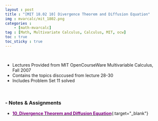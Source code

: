 ```yaml
---
layout : post
title : "[MIT 18.02 10] Divergence Theorem and Diffusion Equation"
img : mvarcalc/mit_1802.png
categories : 
    - [math-mvarcalc]
tag : [Math, Multivariate Calculus, Calculus, MIT, ocw]
toc : true
toc_sticky : true
---
```


<br/>

- Lectures Provided from MIT OpenCourseWare Multivariable Calculus, Fall 2007
- Contains the topics disccused from lecture 28-30
- Includes Problem Set 11 solved 

<br/>

### - Notes & Assignments 

- [<span style="color:purple">**10_Divergence Theorem and Diffusion Equation**</span>](https://drive.google.com/file/d/1Ipx3_DduetRqPkQNGXD6-iGoEtqQ4ydh/view?usp=share_link){:target="_blank"}